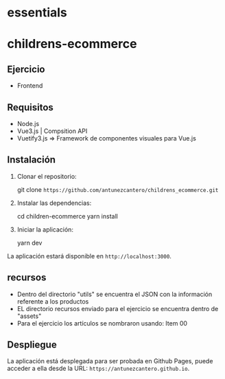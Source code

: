 # essentials

# childrens-ecommerce


## Ejercicio

- Frontend


## Requisitos

- Node.js
- Vue3.js | Compsition API
- Vuetify3.js => Framework de componentes visuales para Vue.js


## Instalación

1. Clonar el repositorio:

   
   git clone `https://github.com/antunezcantero/childrens_ecommerce.git`
   

2. Instalar las dependencias:

   
   cd children-ecommerce
   yarn install
   

3. Iniciar la aplicación:

   
   yarn dev
   

La aplicación estará disponible en `http://localhost:3000`.


## recursos

- Dentro del directorio "utils" se encuentra el JSON con la información referente a los productos
- EL directorio recursos enviado para el ejercicio se encuentra dentro de "assets" 
- Para el ejercicio los artículos se nombraron usando: Item <categoria> 00<id>


## Despliegue

La aplicación está desplegada para ser probada en Github Pages,
puede acceder a ella desde la URL: `https://antunezcantero.github.io`.